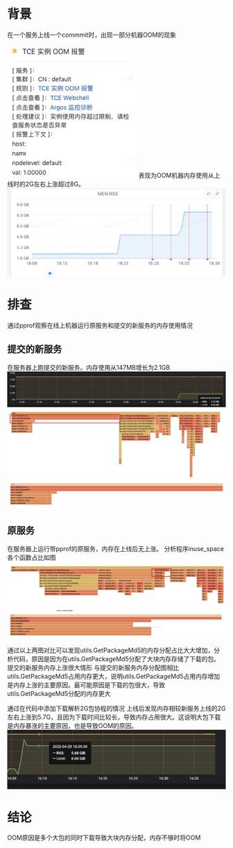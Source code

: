 # 背景
在一个服务上线一个commmit时，出现一部分机器OOM的现象

![](../images/OOM现场.png)
表现为OOM机器内存使用从上线时的2G左右上涨超过8G。
![](../images/机器memory上涨.png)
# 排查
通过pprof观察在线上机器运行原服务和提交的新服务的内存使用情况
## 提交的新服务
在服务器上跑提交的新服务。内存使用从147MB增长为2.1GB
![](../images/新服务memory.png)
![](../images/新服务pprof_1.png)
![](../images/新服务pprof_2.png)

## 原服务
在服务器上运行带pprof的原服务，内存在上线后无上涨。
分析程序inuse_space各个函数占比如图
![](../images/原服务pprof_1.png)
![](../images/原服务pprof_2.png)


通过以上两图对比可以发现utils.GetPackageMd5的内存分配占比大大增加，分析代码，原因是因为在utils.GetPackageMd5分配了大块内存存储了下载的包。
提交的新服务内存上涨很大情形
与提交的新服务内存分配图相比utils.GetPackageMd5占用内存更大，说明utils.GetPackageMd5占用内存增加是内存上涨的主要原因。最可能原因是下载的包很大，导致utils.GetPackageMd5分配的内存更大

通过在代码中添加下载解析2G包协程的情况
上线后发现内存相较新服务上线的2G左右上涨到5.7G，且因为下载时间比较长，导致内存占用很大。这说明大包下载是内存暴涨的主要原因，也是导致OOM的原因。
![](../images/OOM验证.png)
# 结论
OOM原因是多个大包的同时下载导致大块内存分配，内存不够时将OOM